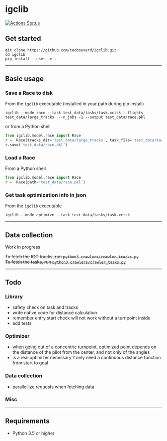 # igclib

[![Actions Status](https://github.com/teobouvard/igclib/workflows/build/badge.svg)](https://github.com/teobouvard/igclib/actions)

## Get started

```{shell}
git clone https://github.com/teobouvard/igclib.git
cd igclib
pip install --user -e .
```
---

## Basic usage

### Save a Race to disk

From the `igclib` executable (installed in your path during pip install)

```shell
igclib --mode race --task test_data/tasks/task.xctsk --flights test_data/large_tracks  --n_jobs -1 --output test_data/race.pkl
```

or from a Python shell

```python
from igclib.model.race import Race
r =  Race(tracks_dir='test_data/large_tracks', task_file='test_data/tasks/task.xctsk', n_jobs=-1)
r.save('test_data/race.pkl')
```

### Load a Race

From a Python shell

```python
from igclib.model.race import Race
r =  Race(path='test_data/race.pkl')
```

### Get task optimization info in json

From the `igclib` executable

```shell
igclib --mode optimize --task test_data/tasks/task.xctsk
```

---

## Data collection

Work in progress

~~To fetch the IGC tracks, run `python3 crawlers/crawler_tracks.py`~~   
~~To fetch the tasks, run `python3 crawlers/crawler_tasks.py`~~

---

## Todo

### Library

* safety check on task and tracks 
* write native code for distance calculation
* remember entry start check will not work without a turnpoint inside
* add tests

### Optimizer

* when going out of a concentric turnpoint, optimized point depends on the distance of the pilot from the center, and not only of the angles
* is a real optimizer necessary ? only need a continuous distance function from start to goal

### Data collection

* parallellize requests when fetching data

### Misc

---

## Requirements

* Python 3.5 or higher
